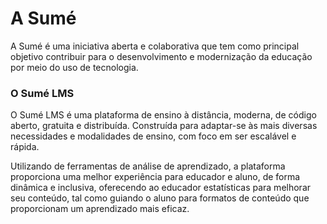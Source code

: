 # A Sumé

A Sumé é uma iniciativa aberta e colaborativa que tem como principal objetivo contribuir para o desenvolvimento e modernização da educação por meio do uso de tecnologia.

### O Sumé LMS

O Sumé LMS é uma plataforma de ensino à distância, moderna, de código aberto, gratuita e distribuída. Construída para adaptar-se às mais diversas necessidades e modalidades de ensino, com foco em ser escalável e rápida.

Utilizando de ferramentas de análise de aprendizado, a plataforma proporciona uma melhor experiência para educador e aluno, de forma dinâmica e inclusiva, oferecendo ao educador estatísticas para melhorar seu conteúdo, tal como guiando o aluno para formatos de conteúdo que proporcionam um aprendizado mais eficaz.

